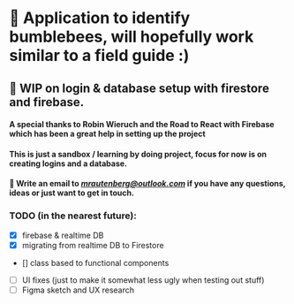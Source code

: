 # :bee: Application to identify bumblebees, will hopefully work similar to a field guide :)

## :construction: WIP on login & database setup with firestore and firebase.

#### A special thanks to Robin Wieruch and the **Road to React with Firebase** which has been a great help in setting up the project

#### This is just a sandbox / learning by doing project, focus for now is on creating logins and a database.

#### :email: Write an email to *mrautenberg@outlook.com* if you have any questions, ideas or just want to get in touch.

### TODO (in the nearest future):

- [x] firebase & realtime DB
- [x] migrating from realtime DB to Firestore
- [] class based to functional components
- [ ] UI fixes (just to make it somewhat less ugly when testing out stuff)
- [ ] Figma sketch and UX research
